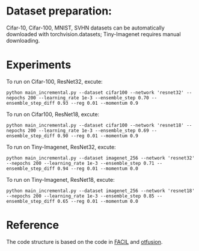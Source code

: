 # Dataset preparation:
Cifar-10, Cifar-100, MNIST, SVHN datasets can be automatically downloaded with torchvision.datasets; Tiny-Imagenet requires manual downloading.

# Experiments
To run on Cifar-100, ResNet32, excute:

    python main_incremental.py --dataset cifar100 --network 'resnet32' --nepochs 200 --learning_rate 1e-3 --ensemble_step 0.70 --ensemble_step_diff 0.93 --reg 0.01 --momentum 0.9

To run on Cifar100, ResNet18, excute:

    python main_incremental.py --dataset cifar100 --network 'resnet18' --nepochs 200 --learning_rate 1e-3 --ensemble_step 0.69 --ensemble_step_diff 0.90 --reg 0.01 --momentum 0.9

To run on Tiny-Imagenet, ResNet32, excute:

    python main_incremental.py --dataset imagenet_256 --network 'resnet32' --nepochs 200 --learning_rate 1e-3 --ensemble_step 0.71 --ensemble_step_diff 0.94 --reg 0.01 --momentum 0.0

To run on Tiny-Imagenet, ResNet18, excute:  

    python main_incremental.py --dataset imagenet_256 --network 'resnet18' --nepochs 200 --learning_rate 1e-3 --ensemble_step 0.85 --ensemble_step_diff 0.65 --reg 0.01 --momentum 0.0

# Reference
The code structure is based on the code in [FACIL](https://github.com/mmasana/FACIL) and [otfusion](https://github.com/sidak/otfusion).
